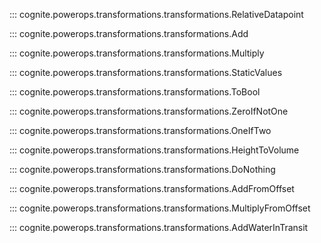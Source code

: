 ::: cognite.powerops.transformations.transformations.RelativeDatapoint

::: cognite.powerops.transformations.transformations.Add

::: cognite.powerops.transformations.transformations.Multiply

::: cognite.powerops.transformations.transformations.StaticValues

::: cognite.powerops.transformations.transformations.ToBool

::: cognite.powerops.transformations.transformations.ZeroIfNotOne

::: cognite.powerops.transformations.transformations.OneIfTwo

::: cognite.powerops.transformations.transformations.HeightToVolume

::: cognite.powerops.transformations.transformations.DoNothing

::: cognite.powerops.transformations.transformations.AddFromOffset

::: cognite.powerops.transformations.transformations.MultiplyFromOffset

::: cognite.powerops.transformations.transformations.AddWaterInTransit
